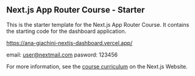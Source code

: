 ## Next.js App Router Course - Starter

This is the starter template for the Next.js App Router Course. It contains the starting code for the dashboard application.

https://ana-giachini-nextjs-dashboard.vercel.app/

email: user@nextmail.com
pasword: 123456

For more information, see the [course curriculum](https://nextjs.org/learn) on the Next.js Website.
